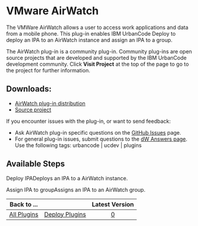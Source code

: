 
VMware AirWatch
===============



The VMWare AirWatch allows a user to access work applications and data from a mobile phone. This plug-in enables IBM UrbanCode Deploy to deploy an IPA to an AirWatch instance and assign an IPA to a group.




The AirWatch plug-in is a community plug-in. Community plug-ins are open source projects that are developed and supported by the IBM UrbanCode development community. Click **Visit Project** at the top of the page to go to the project for further information.



Downloads:
----------


* [AirWatch plug-in distribution](https://github.com/UrbanCode/AirWatch-UCD/releases)
* [Source project](https://github.com/UrbanCode/AirWatch-UCD)


If you encounter issues with the plug-in, or want to send feedback:


* Ask AirWatch plug-in specific questions on the [GitHub Issues](https://github.com/UrbanCode/AirWatch-UCD/issues) page.
* For general plug-in issues, submit questions to the [dW Answers page](https://developer.ibm.com/answers/smart-spaces/23/urbancode.html). Use the following tags: urbancode | ucdev | plugins



Available Steps
---------------


Deploy IPADeploys an IPA to a AirWatch instance.


Assign IPA to groupAssigns an IPA to an AirWatch group.






|Back to ...||Latest Version|
| :---: | :---: | :---: |
|[All Plugins](../../index.md)|[Deploy Plugins](../README.md)|[0]()|
